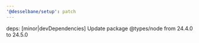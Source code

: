```yaml
---
'@desselbane/setup': patch
---
```


deps: [minor|devDependencies] Update package @types/node from 24.4.0 to 24.5.0
